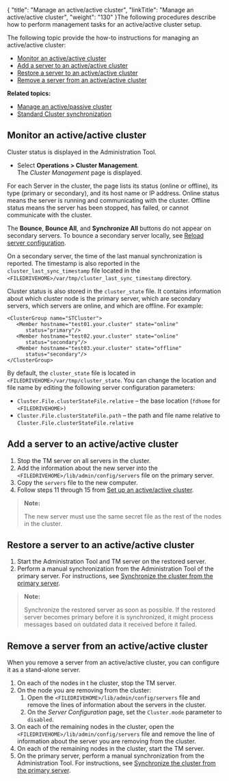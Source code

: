 {
    "title": "Manage an active/active cluster",
    "linkTitle": "Manage an active/active cluster",
    "weight": "130"
}The following procedures describe how to perform management tasks for an active/active cluster setup.

The following topic provide the how-to instructions for managing an active/active cluster:

-   <a href="#Monitor" class="MCXref xref">Monitor an active/active cluster</a>
-   <a href="#Add" class="MCXref xref">Add a server to an active/active cluster</a>
-   <a href="#Restore" class="MCXref xref">Restore a server to an active/active cluster</a>
-   <a href="#Remove" class="MCXref xref">Remove a server from an active/active cluster</a>

**Related topics:**

-   <a href="../t_st_manage_active-passive_cluster" class="MCXref xref">Manage an active/passive cluster</a>
-   <a href="../c_st_standard_cluster_synchronization" class="MCXref xref">Standard Cluster synchronization</a>

<span id="Monitor"></span>

## Monitor an active/active cluster

Cluster status is displayed in the Administration Tool.

-   Select **Operations > Cluster Management**.  
    The *Cluster Management* page is displayed.

For each Server in the cluster, the page lists its status (online or offline), its type (primary or secondary), and its host name or IP address. Online status means the server is running and communicating with the cluster. Offline status means the server has been stopped, has failed, or cannot communicate with the cluster.

The **Bounce**, **Bounce All**, and **Synchronize All** buttons do not appear on secondary servers. To bounce a secondary server locally, see <a href="#Reload" class="MCXref xref">Reload server configuration</a>.

On a secondary server, the time of the last manual synchronization is reported. The timestamp is also reported in the `cluster_last_sync_timestamp` file located in the `<FILEDRIVEHOME>/var/tmp/cluster_last_sync_timestamp` directory.

Cluster status is also stored in the `cluster_state` file. It contains information about which cluster node is the primary server, which are secondary servers, which servers are online, and which are offline. For example:


    <ClusterGroup name="STCluster">
       <Member hostname="test01.your.cluster" state="online" 
          status="primary"/>
       <Member hostname="test02.your.cluster" state="online" 
          status="secondary"/>
       <Member hostname="test03.your.cluster" state="offline" 
          status="secondary"/>
    </ClusterGroup>

By default, the `cluster_state` file is located in `<FILEDRIVEHOME>/var/tmp/cluster_state`. You can change the location and file name by editing the following server configuration parameters:

-   `Cluster.File.clusterStateFile.relative` – the base location (`fdhome` for `<FILEDRIVEHOME>)`
-   `Cluster.File.clusterStateFile.path` – the path and file name relative to `Cluster.File.clusterStateFile.relative`

<span id="Add"></span>

## Add a server to an active/active cluster

1.  Stop the TM server on all servers in the cluster.
2.  Add the information about the new server into the `<FILEDRIVEHOME>/lib/admin/config/servers` file on the primary server.
3.  Copy the `servers` file to the new computer.
4.  Follow steps 11 through 15 from <a href="../../c_st_standardclusterconfiguration/t_st_setup_active-active_cluster#Standard_Clustering_3967700027_1029540" class="MCXref xref">Set up an active/active cluster</a>.

> **Note:**
>
> The new server must use the same secret file as the rest of the nodes in the cluster.

<span id="Restore"></span>

## Restore a server to an active/active cluster

1.  Start the Administration Tool and TM server on the restored server.
2.  Perform a manual synchronization from the Administration Tool of the primary server. For instructions, see <a href="../c_st_standard_cluster_synchronization#Synchron" class="MCXref xref">Synchronize the cluster from the primary server</a>.

> **Note:**
>
> Synchronize the restored server as soon as possible. If the restored server becomes primary before it is synchronized, it might process messages based on outdated data it received before it failed.

<span id="Remove"></span>

## Remove a server from an active/active cluster

When you remove a server from an active/active cluster, you can configure it as a stand-alone server.

1.  On each of the nodes in t he cluster, stop the TM server.
2.  On the node you are removing from the cluster:
    1.  Open the `<FILEDRIVEHOME>/lib/admin/config/servers` file and remove the lines of information about the servers in the cluster.
    2.  On the *Server Configuration* page, set the `Cluster.mode` parameter to `disabled`.
3.  On each of the remaining nodes in the cluster, open the `<FILEDRIVEHOME>/lib/admin/config/servers` file and remove the line of information about the server you are removing from the cluster.
4.  On each of the remaining nodes in the cluster, start the TM server.
5.  On the primary server, perform a manual synchronization from the Administration Tool. For instructions, see <a href="../c_st_standard_cluster_synchronization#Synchron" class="MCXref xref">Synchronize the cluster from the primary server</a>.
